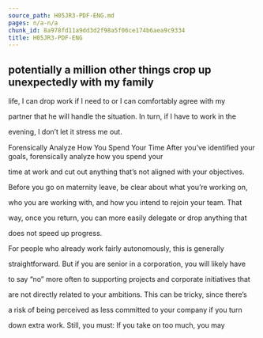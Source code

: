```yaml
---
source_path: H05JR3-PDF-ENG.md
pages: n/a-n/a
chunk_id: 8a978fd11a9dd3d2f98a5f06ce174b6aea9c9334
title: H05JR3-PDF-ENG
---
```

## potentially a million other things crop up unexpectedly with my family

life, I can drop work if I need to or I can comfortably agree with my

partner that he will handle the situation. In turn, if I have to work in the

evening, I don’t let it stress me out.

Forensically Analyze How You Spend Your Time After you’ve identiﬁed your goals, forensically analyze how you spend your

time at work and cut out anything that’s not aligned with your objectives.

Before you go on maternity leave, be clear about what you’re working on,

who you are working with, and how you intend to rejoin your team. That

way, once you return, you can more easily delegate or drop anything that

does not speed up progress.

For people who already work fairly autonomously, this is generally

straightforward. But if you are senior in a corporation, you will likely have

to say “no” more often to supporting projects and corporate initiatives that

are not directly related to your ambitions. This can be tricky, since there’s

a risk of being perceived as less committed to your company if you turn

down extra work. Still, you must: If you take on too much, you may
